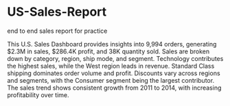 # US-Sales-Report

end to end sales report for practice

This U.S. Sales Dashboard provides insights into 9,994 orders, generating $2.3M in sales, $286.4K profit, and 38K quantity sold. Sales are broken down by category, region, ship mode, and segment. Technology contributes the highest sales, while the West region leads in revenue. Standard Class shipping dominates order volume and profit. Discounts vary across regions and segments, with the Consumer segment being the largest contributor. The sales trend shows consistent growth from 2011 to 2014, with increasing profitability over time.
